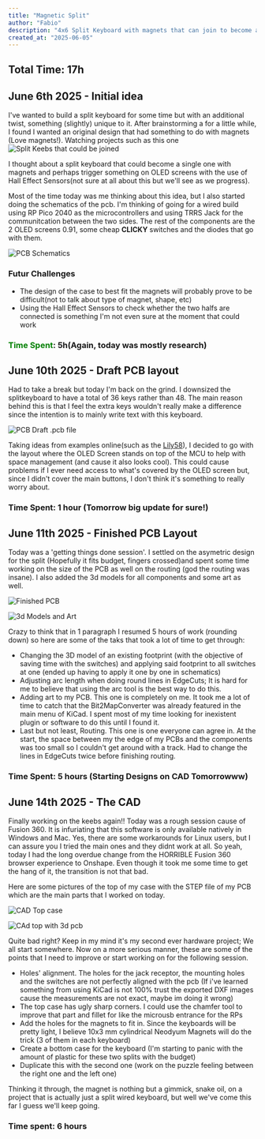 ```yaml
---
title: "Magnetic Split"
author: "Fabio"
description: "4x6 Split Keyboard with magnets that can join to become a single unit"
created_at: "2025-06-05"
---
```

## Total Time: 17h
## June 6th 2025 - Initial idea

I've wanted to build a split keyboard for some time but with an additional twist, something (slightly) unique to it. After brainstorming a for a little while, I found I wanted an original design that had something to do with magnets (Love magnets!). Watching projects such as this one ![Split Keebs that could be joined](https://github.com/FabioCastroMorffi/Magnetic-Split/blob/main/assets/78c3c8f0-ee08-11ee-b7f7-2fbf0d57bb96.jpeg)

I thought about a split keyboard that could become a single one with magnets and perhaps trigger something on OLED screens with the use of Hall Effect Sensors(not sure at all about this but we'll see as we progress).

Most of the time today was me thinking about this idea, but I also started doing the schematics of the pcb. I'm thinking of going for a wired build using RP Pico 2040 as the microcontrollers and using TRRS Jack for the communitcation between the two sides. The rest of the components are the 2 OLED screens 0.91, some cheap **CLICKY** switches and the diodes that go with them.

![PCB Schematics](https://github.com/FabioCastroMorffi/Magnetic-Split/blob/main/assets/Screenshot%20from%202025-06-06%2023-25-01.png)

### Futur Challenges

- The design of the case to best fit the magnets will probably prove to be difficult(not to talk about type of magnet, shape, etc)
- Using the Hall Effect Sensors to check whether the two halfs are connected is something I'm not even sure at the moment that could work

### <span style="color:green">Time Spent</span>: 5h(Again, today was mostly research)



## June 10th 2025 - Draft PCB layout

Had to take a break but today I'm back on the grind. I downsized the splitkeyboard to have a total of 36 keys rather than 48. The main reason behind this is that I feel the extra keys wouldn't really make a difference since the intention is to mainly write text with this keyboard. 

![PCB Draft .pcb file](https://github.com/FabioCastroMorffi/Magnetic-Split/blob/main/assets/Screenshot%20from%202025-06-10%2022-08-07.png)

Taking ideas from examples online(such as the [Lily58](https://github.com/FabioCastroMorffi/Magnetic-Split/blob/main/assets/84393842-13960900-ac37-11ea-811e-65db2948ca73.jpg)), I decided to go with the layout where the OLED Screen stands on top of the MCU to help with space management (and cause it also looks cool). This could cause problems if I ever need access to what's covered by the OLED screen but, since I didn't cover the main buttons, I don't think it's something to really worry about. 

### Time Spent: 1 hour (Tomorrow big update for sure!)


## June 11th 2025 - Finished PCB Layout

Today was a 'getting things done session'. I settled on the asymetric design for the split (Hopefully it fits budget, fingers crossed)and spent some time working on the size of the PCB as well on the routing (god the routing was insane). I also added the 3d models for all components and some art as well.

![Finished PCB](https://github.com/FabioCastroMorffi/Magnetic-Split/blob/main/assets/Screenshot%20from%202025-06-11%2021-23-56.png)

![3d Models and Art](https://github.com/FabioCastroMorffi/Magnetic-Split/blob/main/assets/Screenshot%20from%202025-06-11%2022-03-46.png)

Crazy to think that in 1 paragraph I resumed 5 hours of work (rounding down) so here are some of the taks that took a lot of time to get through:

- Changing the 3D model of an existing footprint (with the objective of saving time with the switches) and applying said footprint to all switches at one (ended up having to apply it one by one in schematics)
- Adjusting arc length when doing round lines in EdgeCuts; It is hard for me to believe that using the arc tool is the best way to do this.
- Adding art to my PCB. This one is completely on me. It took me a lot of time to catch that the Bit2MapConverter was already featured in the main menu of KiCad. I spent most of my time looking for inexistent plugin or software to do this until I found it.
- Last but not least, Routing. This one is one everyone can agree in. At the start, the space between my the edge of my PCBs and the components was too small so I couldn't get around with a track. Had to change the lines in EdgeCuts twice before finishing routing.

### Time Spent: 5 hours (Starting Designs on CAD Tomorrowww)

## June 14th 2025 - The CAD

Finally working on the keebs again!! Today was a rough session cause of Fusion 360. It is infuriating that this software is only available natively in Windows and Mac. Yes, there are some workarounds for Linux users, but I can assure you I tried the main ones and they didnt work at all. So yeah, today I had the long overdue change from the HORRIBLE Fusion 360 browser experience to Onshape. Even though it took me some time to get the hang of it, the transition is not that bad. 

Here are some pictures of the top of my case with the STEP file of my PCB which are the main parts that I worked on today.

![CAD Top case](https://github.com/FabioCastroMorffi/Magnetic-Split/blob/main/assets/Screenshot%20from%202025-06-14%2021-32-16.png)

![CAd top with 3d pcb](https://github.com/FabioCastroMorffi/Magnetic-Split/blob/main/assets/Screenshot%20from%202025-06-14%2021-33-00.png)

Quite bad right? Keep in my mind it's my second ever hardware project; We all start somewhere. Now on a more serious manner, these are some of the points that I need to improve or start working on for the following session. 

- Holes' alignment. The holes for the jack receptor, the mounting holes and the switches are not perfectly aligned with the pcb (If i've learned something from using KiCad is not 100% trust the exported DXF images cause the measurements are not exact, maybe im doing it wrong)
- The top case has ugly sharp corners. I could use the chamfer tool to improve that part and fillet for like the microusb entrance for the RPs
- Add the holes for the magnets to fit in. Since the keyboards will be pretty light, I believe 10x3 mm cylindrical Neodyum Magnets will do the trick (3 of them in each keyboard)
- Create a bottom case for the keyboard (I'm starting to panic with the amount of plastic for these two splits with the budget)
- Duplicate this with the second one (work on the puzzle feeling between the right one and the left one)

Thinking it through, the magnet is nothing but a gimmick, snake oil, on a project that is actually just a split wired keyboard, but well we've come this far I guess we'll keep going. 

### Time spent: 6 hours 








